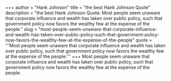 +++
author = "Hank Johnson"
title = "the best Hank Johnson Quote"
description = "the best Hank Johnson Quote: Most people seem unaware that corporate influence and wealth has taken over public policy, such that government policy now favors the wealthy few at the expense of the people."
slug = "most-people-seem-unaware-that-corporate-influence-and-wealth-has-taken-over-public-policy-such-that-government-policy-now-favors-the-wealthy-few-at-the-expense-of-the-people"
quote = '''Most people seem unaware that corporate influence and wealth has taken over public policy, such that government policy now favors the wealthy few at the expense of the people.'''
+++
Most people seem unaware that corporate influence and wealth has taken over public policy, such that government policy now favors the wealthy few at the expense of the people.
